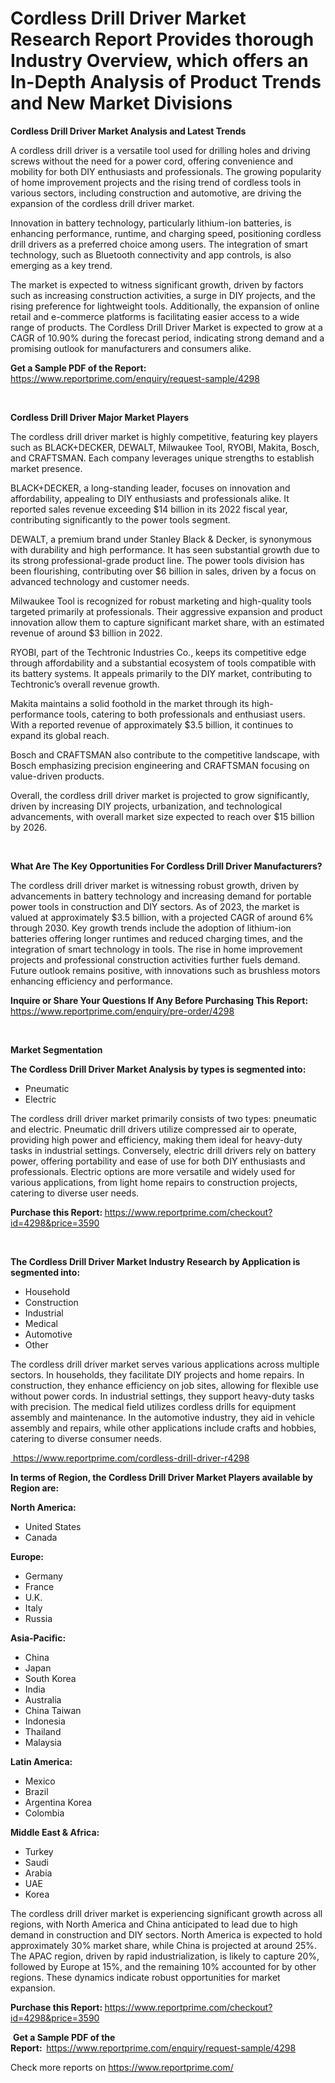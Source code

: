 <p><h1>Cordless Drill Driver Market Research Report Provides thorough Industry Overview, which offers an In-Depth Analysis of Product Trends and New Market Divisions</h1></p><p><strong>Cordless Drill Driver Market Analysis and Latest Trends</strong></p>
<p><p>A cordless drill driver is a versatile tool used for drilling holes and driving screws without the need for a power cord, offering convenience and mobility for both DIY enthusiasts and professionals. The growing popularity of home improvement projects and the rising trend of cordless tools in various sectors, including construction and automotive, are driving the expansion of the cordless drill driver market. </p><p>Innovation in battery technology, particularly lithium-ion batteries, is enhancing performance, runtime, and charging speed, positioning cordless drill drivers as a preferred choice among users. The integration of smart technology, such as Bluetooth connectivity and app controls, is also emerging as a key trend. </p><p>The market is expected to witness significant growth, driven by factors such as increasing construction activities, a surge in DIY projects, and the rising preference for lightweight tools. Additionally, the expansion of online retail and e-commerce platforms is facilitating easier access to a wide range of products. The Cordless Drill Driver Market is expected to grow at a CAGR of 10.90% during the forecast period, indicating strong demand and a promising outlook for manufacturers and consumers alike.</p></p>
<p><strong>Get a Sample PDF of the Report:&nbsp;</strong> <a href="https://www.reportprime.com/enquiry/request-sample/4298?utm_campaign=3583&utm_medium=2&utm_source=Github&utm_content=ia&utm_term=19032025&utm_id=cordless-drill-driver">https://www.reportprime.com/enquiry/request-sample/4298</a></p>
<p>&nbsp;</p>
<p><strong>Cordless Drill Driver Major Market Players</strong></p>
<p><p>The cordless drill driver market is highly competitive, featuring key players such as BLACK+DECKER, DEWALT, Milwaukee Tool, RYOBI, Makita, Bosch, and CRAFTSMAN. Each company leverages unique strengths to establish market presence.</p><p>BLACK+DECKER, a long-standing leader, focuses on innovation and affordability, appealing to DIY enthusiasts and professionals alike. It reported sales revenue exceeding $14 billion in its 2022 fiscal year, contributing significantly to the power tools segment.</p><p>DEWALT, a premium brand under Stanley Black & Decker, is synonymous with durability and high performance. It has seen substantial growth due to its strong professional-grade product line. The power tools division has been flourishing, contributing over $6 billion in sales, driven by a focus on advanced technology and customer needs.</p><p>Milwaukee Tool is recognized for robust marketing and high-quality tools targeted primarily at professionals. Their aggressive expansion and product innovation allow them to capture significant market share, with an estimated revenue of around $3 billion in 2022. </p><p>RYOBI, part of the Techtronic Industries Co., keeps its competitive edge through affordability and a substantial ecosystem of tools compatible with its battery systems. It appeals primarily to the DIY market, contributing to Techtronic’s overall revenue growth.</p><p>Makita maintains a solid foothold in the market through its high-performance tools, catering to both professionals and enthusiast users. With a reported revenue of approximately $3.5 billion, it continues to expand its global reach.</p><p>Bosch and CRAFTSMAN also contribute to the competitive landscape, with Bosch emphasizing precision engineering and CRAFTSMAN focusing on value-driven products. </p><p>Overall, the cordless drill driver market is projected to grow significantly, driven by increasing DIY projects, urbanization, and technological advancements, with overall market size expected to reach over $15 billion by 2026.</p></p>
<p>&nbsp;</p>
<p><strong>What Are The Key Opportunities For Cordless Drill Driver Manufacturers?</strong></p>
<p><p>The cordless drill driver market is witnessing robust growth, driven by advancements in battery technology and increasing demand for portable power tools in construction and DIY sectors. As of 2023, the market is valued at approximately $3.5 billion, with a projected CAGR of around 6% through 2030. Key growth trends include the adoption of lithium-ion batteries offering longer runtimes and reduced charging times, and the integration of smart technology in tools. The rise in home improvement projects and professional construction activities further fuels demand. Future outlook remains positive, with innovations such as brushless motors enhancing efficiency and performance.</p></p>
<p><strong>Inquire or Share Your Questions If Any Before Purchasing This Report:</strong> <a href="https://www.reportprime.com/enquiry/pre-order/4298?utm_campaign=3583&utm_medium=2&utm_source=Github&utm_content=ia&utm_term=19032025&utm_id=cordless-drill-driver">https://www.reportprime.com/enquiry/pre-order/4298</a></p>
<p>&nbsp;</p>
<p><strong>Market Segmentation</strong></p>
<p><strong>The Cordless Drill Driver Market Analysis by types is segmented into:</strong></p>
<p><ul><li>Pneumatic</li><li>Electric</li></ul></p>
<p><p>The cordless drill driver market primarily consists of two types: pneumatic and electric. Pneumatic drill drivers utilize compressed air to operate, providing high power and efficiency, making them ideal for heavy-duty tasks in industrial settings. Conversely, electric drill drivers rely on battery power, offering portability and ease of use for both DIY enthusiasts and professionals. Electric options are more versatile and widely used for various applications, from light home repairs to construction projects, catering to diverse user needs.</p></p>
<p><strong>Purchase this Report:&nbsp;</strong><a href="https://www.reportprime.com/checkout?id=4298&price=3590&utm_campaign=3583&utm_medium=2&utm_source=Github&utm_content=ia&utm_term=19032025&utm_id=cordless-drill-driver">https://www.reportprime.com/checkout?id=4298&price=3590</a></p>
<p>&nbsp;</p>
<p><strong>The Cordless Drill Driver Market Industry Research by Application is segmented into:</strong></p>
<p><ul><li>Household</li><li>Construction</li><li>Industrial</li><li>Medical</li><li>Automotive</li><li>Other</li></ul></p>
<p><p>The cordless drill driver market serves various applications across multiple sectors. In households, they facilitate DIY projects and home repairs. In construction, they enhance efficiency on job sites, allowing for flexible use without power cords. In industrial settings, they support heavy-duty tasks with precision. The medical field utilizes cordless drills for equipment assembly and maintenance. In the automotive industry, they aid in vehicle assembly and repairs, while other applications include crafts and hobbies, catering to diverse consumer needs.</p></p>
<p><a href="https://www.reportprime.com/cordless-drill-driver-r4298?utm_campaign=3583&utm_medium=2&utm_source=Github&utm_content=ia&utm_term=19032025&utm_id=cordless-drill-driver">&nbsp;https://www.reportprime.com/cordless-drill-driver-r4298</a></p>
<p><strong>In terms of Region, the Cordless Drill Driver Market Players available by Region are:</strong></p>
<p>
    <p> <strong> North America: </strong>
        <ul>
            <li>United States</li>
            <li>Canada</li>
        </ul>
        </p> 
    <p> <strong> Europe: </strong>
        <ul>
            <li>Germany</li>
            <li>France</li>
            <li>U.K.</li>
            <li>Italy</li>
            <li>Russia</li>
        </ul>
        </p> 
    <p> <strong> Asia-Pacific: </strong>
        <ul>
            <li>China</li>
            <li>Japan</li>
            <li>South Korea</li>
            <li>India</li>
            <li>Australia</li>
            <li>China Taiwan</li>
            <li>Indonesia</li>
            <li>Thailand</li>
            <li>Malaysia</li>
        </ul>
        </p> 
    <p> <strong> Latin America: </strong>
        <ul>
            <li>Mexico</li>
            <li>Brazil</li>
            <li>Argentina Korea</li>
            <li>Colombia</li>
        </ul>
        </p> 
    <p> <strong> Middle East & Africa: </strong>
        <ul>
            <li>Turkey</li>
            <li>Saudi</li>
            <li>Arabia</li>
            <li>UAE</li>
            <li>Korea</li>
        </ul>
    </p>
    </p>
<p><p>The cordless drill driver market is experiencing significant growth across all regions, with North America and China anticipated to lead due to high demand in construction and DIY sectors. North America is expected to hold approximately 30% market share, while China is projected at around 25%. The APAC region, driven by rapid industrialization, is likely to capture 20%, followed by Europe at 15%, and the remaining 10% accounted for by other regions. These dynamics indicate robust opportunities for market expansion.</p></p>
<p><strong>Purchase this Report: </strong><a href="https://www.reportprime.com/checkout?id=4298&price=3590&utm_campaign=3583&utm_medium=2&utm_source=Github&utm_content=ia&utm_term=19032025&utm_id=cordless-drill-driver">https://www.reportprime.com/checkout?id=4298&price=3590</a></p>
<p>&nbsp;<strong>Get a Sample PDF of the Report:&nbsp;&nbsp;</strong><a href="https://www.reportprime.com/enquiry/request-sample/4298?utm_campaign=3583&utm_medium=2&utm_source=Github&utm_content=ia&utm_term=19032025&utm_id=cordless-drill-driver">https://www.reportprime.com/enquiry/request-sample/4298</a></p>
<p><strong></strong></p>
<p>Check more reports on <a href="https://www.reportprime.com/?utm_campaign=3583&utm_medium=2&utm_source=Github&utm_content=ia&utm_term=19032025&utm_id=cordless-drill-driver">https://www.reportprime.com/</a></p>
